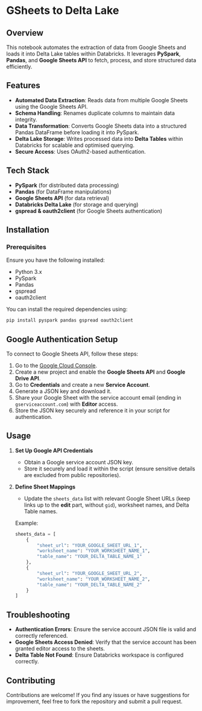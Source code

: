 # GSheets to Delta Lake

## Overview
This notebook automates the extraction of data from Google Sheets and loads it into Delta Lake tables within Databricks. It leverages **PySpark**, **Pandas**, and **Google Sheets API** to fetch, process, and store structured data efficiently.

## Features
- **Automated Data Extraction**: Reads data from multiple Google Sheets using the Google Sheets API.
- **Schema Handling**: Renames duplicate columns to maintain data integrity.
- **Data Transformation**: Converts Google Sheets data into a structured Pandas DataFrame before loading it into PySpark.
- **Delta Lake Storage**: Writes processed data into **Delta Tables** within Databricks for scalable and optimised querying.
- **Secure Access**: Uses OAuth2-based authentication.

## Tech Stack
- **PySpark** (for distributed data processing)
- **Pandas** (for DataFrame manipulations)
- **Google Sheets API** (for data retrieval)
- **Databricks Delta Lake** (for storage and querying)
- **gspread & oauth2client** (for Google Sheets authentication)

## Installation
### Prerequisites
Ensure you have the following installed:
- Python 3.x
- PySpark
- Pandas
- gspread
- oauth2client

You can install the required dependencies using:
```sh
pip install pyspark pandas gspread oauth2client
```

## Google Authentication Setup
To connect to Google Sheets API, follow these steps:
1. Go to the [Google Cloud Console](https://console.cloud.google.com/).
2. Create a new project and enable the **Google Sheets API** and **Google Drive API**.
3. Go to **Credentials** and create a new **Service Account**.
4. Generate a JSON key and download it.
5. Share your Google Sheet with the service account email (ending in `gserviceaccount.com`) with **Editor** access.
6. Store the JSON key securely and reference it in your script for authentication.

## Usage
1. **Set Up Google API Credentials**
   - Obtain a Google service account JSON key.
   - Store it securely and load it within the script (ensure sensitive details are excluded from public repositories).

2. **Define Sheet Mappings**
   - Update the `sheets_data` list with relevant Google Sheet URLs (keep links up to the **edit** part, without `gid`), worksheet names, and Delta Table names.

   Example:
   ```python
   sheets_data = [
       {
           "sheet_url": "YOUR_GOOGLE_SHEET_URL_1",
           "worksheet_name": "YOUR_WORKSHEET_NAME_1",
           "table_name": "YOUR_DELTA_TABLE_NAME_1"
       },
       {
           "sheet_url": "YOUR_GOOGLE_SHEET_URL_2",
           "worksheet_name": "YOUR_WORKSHEET_NAME_2",
           "table_name": "YOUR_DELTA_TABLE_NAME_2"
       }
   ]
   ```

## Troubleshooting
- **Authentication Errors**: Ensure the service account JSON file is valid and correctly referenced.
- **Google Sheets Access Denied**: Verify that the service account has been granted editor access to the sheets.
- **Delta Table Not Found**: Ensure Databricks workspace is configured correctly.

## Contributing
Contributions are welcome! If you find any issues or have suggestions for improvement, feel free to fork the repository and submit a pull request.
